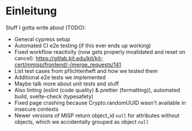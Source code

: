 # Einleitung

Stuff I gotta write about (TODO):

- General cypress setup
- Automated CI e2e testing (if this ever ends up working)
- Fixed workflow reactivity (now gets properly invalidated and reset on cancel): https://gitlab.kit.edu/kit/kit-cert/mmisp/frontend/-/merge_requests/141
- List test cases from pflichtenheft and how we tested them
- Additional e2e tests we implemented
- Maybe talk more about unit tests and stuff
- Also linting (eslint (code quality) & prettier (formatting)), automated build, svelte-check (typesafety)
- Fixed page crashing because Crypto.randomUUID wasn't available in insecure contexts
- Newer versions of MISP return object_id `null` for attributes without objects, which we accidentally grouped as object `null`
